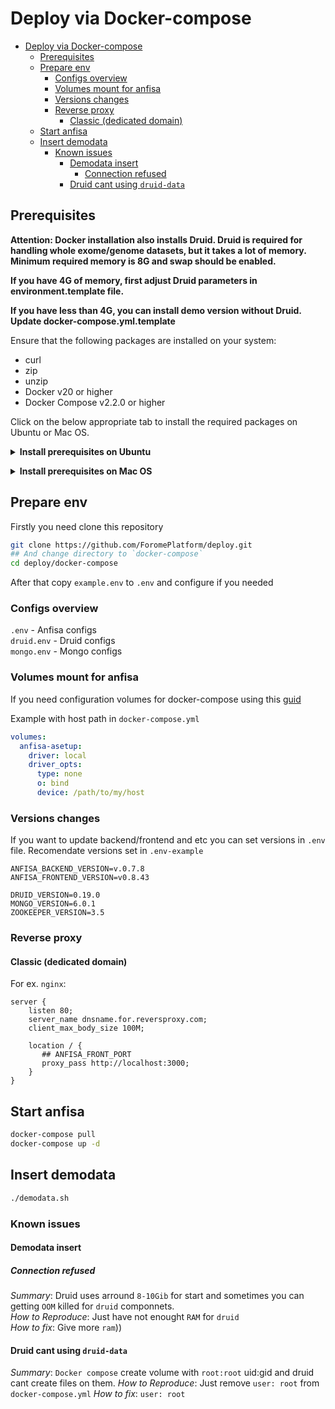 # Deploy via Docker-compose

- [Deploy via Docker-compose](#deploy-via-docker-compose)
  - [Prerequisites](#prerequisites)
  - [Prepare env](#prepare-env)
    - [Configs overview](#configs-overview)
    - [Volumes mount for anfisa](#volumes-mount-for-anfisa)
    - [Versions changes](#versions-changes)
    - [Reverse proxy](#reverse-proxy)
      - [Classic (dedicated domain)](#classic-dedicated-domain)
  - [Start anfisa](#start-anfisa)
  - [Insert demodata](#insert-demodata)
    - [Known issues](#known-issues)
      - [Demodata insert](#demodata-insert)
        - [Connection refused](#connection-refused)
      - [Druid cant using `druid-data`](#druid-cant-using-druid-data)

## Prerequisites

**Attention: Docker installation also installs Druid. Druid is required for
handling whole exome/genome datasets, but it takes a lot of memory. 
Minimum required memory is 8G and swap should be enabled.** 

**If you have 4G of memory, first adjust Druid parameters in environment.template file.**

**If you have less than 4G, you can install demo version without Druid. 
Update docker-compose.yml.template**

Ensure that the following packages are installed on your system:

  * curl
  * zip
  * unzip
  * Docker v20 or higher
  * Docker Compose v2.2.0 or higher

Click on the below appropriate tab to install the required packages on Ubuntu or Mac OS.

**<details><summary>Install prerequisites on Ubuntu</summary>**
<p>

Run the following command to install zip, unzip and curl packages:

       sudo apt update 
       sudo apt install zip unzip curl

Follow the link to install the latest version of Docker and Docker Compose 
on [Ubuntu](https://docs.docker.com/engine/install/ubuntu/). 
If you run script as non-root user, ensure that Docker has required rights 
according to the [Post-installation steps for Linux](https://docs.docker.com/engine/install/linux-postinstall/).

Ensure that Docker version is 19.03.0 or higher and Docker Compose version is 2.0.0 or higher.

       docker -v
       docker compose version

</p>
</details>

**<details><summary>Install prerequisites on Mac OS</summary>**
<p>

Install [Homebrew Package Manager](https://brew.sh/), command can be used:
	
       /bin/bash -c "$(curl -fsSL https://raw.githubusercontent.com/Homebrew/install/HEAD/install.sh)"

Run the following command to install required packages:
	
       xcode-select --install
       brew update
       brew install curl
       brew install zip
       brew install unzip

Follow the link to install the latest version of Docker and Docker Compose on [Mac OS](https://docs.docker.com/desktop/mac/install/).

Ensure that Docker version is 19.03.0 or higher and Docker Compose version is 2.0.0 or higher.

       docker -v
       docker compose version

</p>
</details>

## Prepare env


Firstly you need clone this repository

```sh
git clone https://github.com/ForomePlatform/deploy.git
## And change directory to `docker-compose`
cd deploy/docker-compose
```

After that copy `example.env` to `.env` and configure if you needed
### Configs overview

`.env` - Anfisa configs  
`druid.env` - Druid configs  
`mongo.env` - Mongo configs  

### Volumes mount for anfisa

If you need configuration volumes for docker-compose using this [guid](https://docs.docker.com/compose/compose-file/compose-file-v3/#volume-configuration-reference)

Example with host path in `docker-compose.yml`
```yaml
volumes:
  anfisa-asetup:
    driver: local
    driver_opts:
      type: none
      o: bind
      device: /path/to/my/host
```

### Versions changes

If you want to update backend/frontend and etc you can set versions in `.env` file.
Recomendate versions set in `.env-example`

```env
ANFISA_BACKEND_VERSION=v.0.7.8
ANFISA_FRONTEND_VERSION=v0.8.43

DRUID_VERSION=0.19.0
MONGO_VERSION=6.0.1
ZOOKEEPER_VERSION=3.5
```

### Reverse proxy

#### Classic (dedicated domain)

For ex. `nginx`:

```nginx
server {
    listen 80;
    server_name dnsname.for.reversproxy.com;
    client_max_body_size 100M;

    location / {
       ## ANFISA_FRONT_PORT
       proxy_pass http://localhost:3000; 
    }
}
```
## Start anfisa

```sh
docker-compose pull
docker-compose up -d
```

## Insert demodata

```sh
./demodata.sh
```


### Known issues

#### Demodata insert


##### Connection refused

*Summary*: Druid uses arround `8-10Gib` for start and sometimes you can getting `OOM` killed for `druid` componnets.  
*How to Reproduce*: Just have not enought `RAM` for `druid`  
*How to fix*: Give more `ram`))  

#### Druid cant using `druid-data`
*Summary*: `Docker compose` create volume with `root:root` uid:gid and druid cant create files on them.
*How to Reproduce*: Just remove `user: root` from `docker-compose.yml`
*How to fix*: `user: root`
